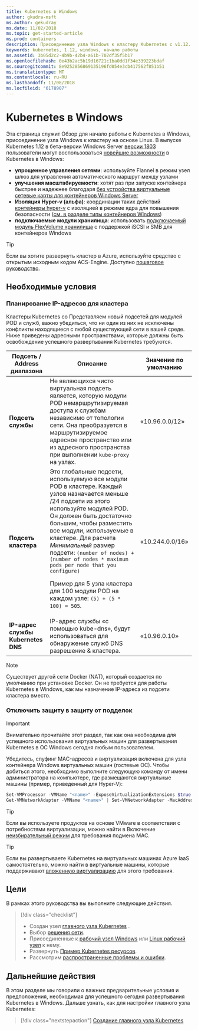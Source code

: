 ```yaml
---
title: Kubernetes в Windows
author: gkudra-msft
ms.author: gekudray
ms.date: 11/02/2018
ms.topic: get-started-article
ms.prod: containers
description: Присоединение узла Windows к кластеру Kubernetes с v1.12.
keywords: kubernetes, 1.12, windows, начало работы
ms.assetid: 3b05d2c2-4b9b-42b4-a61b-702df35f5b17
ms.openlocfilehash: 0e43b2ac5b19d16721c1ba0dd1f34e339223bdaf
ms.sourcegitcommit: 8e9252856869135196fd054e3cb417562f851b51
ms.translationtype: MT
ms.contentlocale: ru-RU
ms.lasthandoff: 11/08/2018
ms.locfileid: "6178907"
---
```

# <a name="kubernetes-on-windows"></a>Kubernetes в Windows #
Эта страница служит Обзор для начало работы с Kubernetes в Windows, присоединение узла Windows к кластеру на основе Linux. В выпуске Kubernetes 1.12 в бета-версии Windows Server [версии 1803](https://docs.microsoft.com/en-us/windows-server/get-started/whats-new-in-windows-server-1803#kubernetes) пользователи могут воспользоваться [новейшие возможности](https://kubernetes.io/docs/getting-started-guides/windows/#supported-features) в Kubernetes в Windows:

  - **упрощенное управления сетями**: используйте Flannel в режим узел шлюз для управления автоматического маршрут между узлами
  - **улучшения масштабируемости**: хотят раз при запуске контейнера быстрее и надежнее благодаря [без устройства виртуальные сетевые карты для контейнеров Windows Server](https://blogs.technet.microsoft.com/networking/2018/04/27/network-start-up-and-performance-improvements-in-windows-10-spring-creators-update-and-windows-server-version-1803/)
  - **Изоляция Hyper-v (альфа)**: координации таких действий [контейнеры hyper-v](https://kubernetes.io/docs/getting-started-guides/windows/#hyper-v-containers) с изоляцией в режиме ядра для повышения безопасности ([см. в разделе типы контейнеров Windows](https://docs.microsoft.com/en-us/virtualization/windowscontainers/about/#windows-container-types))
  - **подключаемые модули хранилища**: использовать [подключаемый модуль FlexVolume хранилища](https://github.com/Microsoft/K8s-Storage-Plugins) с поддержкой iSCSI и SMB для контейнеров Windows

> [!TIP] 
> Если вы хотите развернуть кластер в Azure, используйте средство с открытым исходным кодом ACS-Engine. Доступно [пошаговое руководство](https://github.com/Azure/acs-engine/blob/master/docs/kubernetes/windows.md).

## <a name="prerequisites"></a>Необходимые условия ##

### <a name="plan-ip-addressing-for-your-cluster"></a>Планирование IP-адресов для кластера ###
<a name="definitions"></a>Кластеры Kubernetes со Представляем новый подсетей для модулей POD и служб, важно убедиться, что ни один из них не исключены конфликты находящиеся с любой существующей сети в вашей среде. Ниже приведены адресными пространствами, которые должны быть освобождение успешного развертывания Kubernetes требуются.

| Подсеть / Address диапазона | Описание | Значение по умолчанию |
| --------- | ------------- | ------------- |
| <a name="service-subnet-def"></a>**Подсеть службы** | Не являющихся чисто виртуальная подсеть является, которую модули POD немаршрутизируемая доступа к службам независимо от топологии сети. Она преобразуется в маршрутизируемое адресное пространство или из адресного пространства при выполнении `kube-proxy` на узлах. | «10.96.0.0/12» |
| <a name="cluster-subnet-def"></a>**Подсеть кластера** |  Это глобальные подсети, используемую все модули POD в кластере. Каждый узлов назначается меньше /24 подсети из этого используйте модулей POD. Он должен быть достаточно большим, чтобы разместить все модули, используемые в кластере. Для расчета *Минимальный* размер подсети: `(number of nodes) + (number of nodes * maximum pods per node that you configure)` <p/>Пример для 5 узла кластера для 100 модули POD на каждом узле: `(5) + (5 *  100) = 505`.  | «10.244.0.0/16» |
| **IP-адрес службы Kubernetes DNS** | IP-адрес службы «с помощью kube-dns», будут использоваться для обнаружение служб DNS разрешение & кластера. | «10.96.0.10» |
> [!NOTE]
> Существует другой сети Docker (NAT), который создается по умолчанию при установке Docker. Он не требуется для работы Kubernetes в Windows, как мы назначение IP-адреса из подсети кластера вместо.

### <a name="disable-anti-spoofing-protection"></a>Отключить защиту в защиту от подделок ###
> [!Important] 
> Внимательно прочитайте этот раздел, так как она необходима для успешного использования виртуальных машин для развертывания Kubernetes в ОС Windows сегодня любым пользователем.

Убедитесь, спуфинг MAC-адресов и виртуализация включена для узла контейнера Windows виртуальных машин (гостевые ОС). Чтобы добиться этого, необходимо выполните следующую команду от имени администратора на компьютере, где размещаются виртуальные машины (пример, приведенный для Hyper-V):

```powershell
Set-VMProcessor -VMName "<name>" -ExposeVirtualizationExtensions $true 
Get-VMNetworkAdapter -VMName "<name>" | Set-VMNetworkAdapter -MacAddressSpoofing On
```
> [!TIP]
> Если вы используете продуктов на основе VMware в соответствии с потребностями виртуализации, можно найти в Включение [неизбирательный режим](https://kb.vmware.com/s/article/1004099) для требования подмена MAC.

>[!TIP]
> Если вы развертываете Kubernetes на виртуальных машинах Azure IaaS самостоятельно, можно найти в виртуальные машины, которые поддерживают [вложенную виртуализацию](https://azure.microsoft.com/en-us/blog/nested-virtualization-in-azure/) для этого требования.

## <a name="what-you-will-accomplish"></a>Цели ##

В рамках этого руководства вы выполните следующие действия.

> [!div class="checklist"]
> * Создан узел [главного узла Kubernetes](./creating-a-linux-master.md) .  
> * Выбор [решения сети](./network-topologies.md).  
> * Присоединенные к [рабочий узел Windows](./joining-windows-workers.md) или [Linux рабочий узел](./joining-linux-workers.md) к нему.  
> * Развернуть [Пример Kubernetes ресурсов](./deploying-resources.md).  
> * Рассмотрим [распространенные проблемы и ошибки](./common-problems.md).

## <a name="next-steps"></a>Дальнейшие действия ##
В этом разделе мы говорили о важных предварительные условия и предположения, необходимая для успешного сегодня развертывания Kubernetes в Windows. Дальше узнать, как для настройки главного узла Kubernetes:

> [!div class="nextstepaction"]
> [Создание главного узла Kubernetes](./creating-a-linux-master.md)